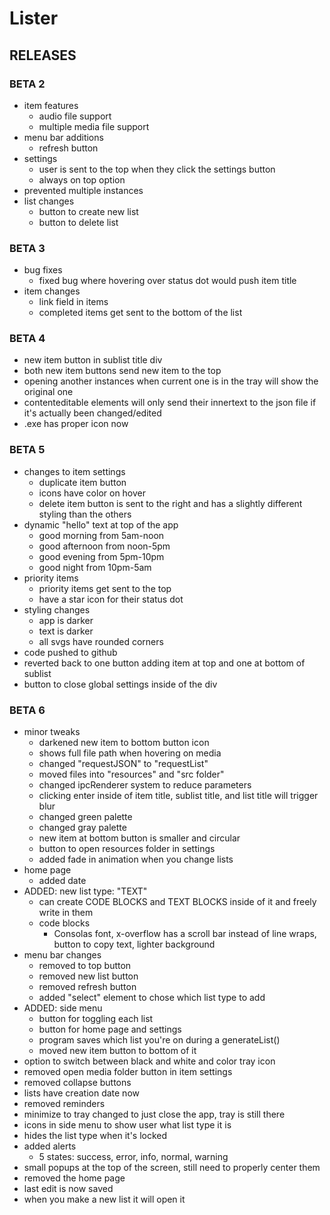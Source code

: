 # Lister

## RELEASES

### BETA 2

- item features
  - audio file support
  - multiple media file support
- menu bar additions
  - refresh button
- settings
  - user is sent to the top when they click the settings button
  - always on top option
- prevented multiple instances
- list changes
  - button to create new list
  - button to delete list

### BETA 3

- bug fixes
  - fixed bug where hovering over status dot would push item title
- item changes
  - link field in items
  - completed items get sent to the bottom of the list

### BETA 4

- new item button in sublist title div
- both new item buttons send new item to the top
- opening another instances when current one is in the tray will show the original one
- contenteditable elements will only send their innertext to the json file if it's actually been changed/edited
- .exe has proper icon now

### BETA 5

- changes to item settings
  - duplicate item button
  - icons have color on hover
  - delete item button is sent to the right and has a slightly different styling than the others
- dynamic "hello" text at top of the app
  - good morning from 5am-noon
  - good afternoon from noon-5pm
  - good evening from 5pm-10pm
  - good night from 10pm-5am
- priority items
  - priority items get sent to the top
  - have a star icon for their status dot
- styling changes
  - app is darker
  - text is darker
  - all svgs have rounded corners
- code pushed to github
- reverted back to one button adding item at top and one at bottom of sublist
- button to close global settings inside of the div

### BETA 6

- minor tweaks
  - darkened new item to bottom button icon
  - shows full file path when hovering on media
  - changed "requestJSON" to "requestList"
  - moved files into "resources" and "src folder"
  - changed ipcRenderer system to reduce parameters
  - clicking enter inside of item title, sublist title, and list title will trigger blur
  - changed green palette
  - changed gray palette
  - new item at bottom button is smaller and circular
  - button to open resources folder in settings
  - added fade in animation when you change lists
- home page
  - added date
- ADDED: new list type: "TEXT"
  - can create CODE BLOCKS and TEXT BLOCKS inside of it and freely write in them
  - code blocks
    - Consolas font, x-overflow has a scroll bar instead of line wraps, button to copy text, lighter background
- menu bar changes
  - removed to top button
  - removed new list button
  - removed refresh button
  - added "select" element to chose which list type to add
- ADDED: side menu
  - button for toggling each list
  - button for home page and settings
  - program saves which list you're on during a generateList()
  - moved new item button to bottom of it
- option to switch between black and white and color tray icon
- removed open media folder button in item settings
- removed collapse buttons
- lists have creation date now
- removed reminders
- minimize to tray changed to just close the app, tray is still there
- icons in side menu to show user what list type it is
- hides the list type when it's locked
- added alerts
  - 5 states: success, error, info, normal, warning
- small popups at the top of the screen, still need to properly center them
- removed the home page
- last edit is now saved
- when you make a new list it will open it